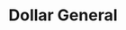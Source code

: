 ---
title: "Dollar General"
url: /battle-creek/dollar-general-capital-avenue-southwest/
shop: Kramladen
---